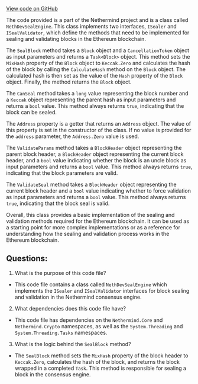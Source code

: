 [View code on GitHub](https://github.com/NethermindEth/nethermind/src/Nethermind/Nethermind.Consensus/NethDevSealEngine.cs)

The code provided is a part of the Nethermind project and is a class called `NethDevSealEngine`. This class implements two interfaces, `ISealer` and `ISealValidator`, which define the methods that need to be implemented for sealing and validating blocks in the Ethereum blockchain. 

The `SealBlock` method takes a `Block` object and a `CancellationToken` object as input parameters and returns a `Task<Block>` object. This method sets the `MixHash` property of the `Block` object to `Keccak.Zero` and calculates the hash of the block by calling the `CalculateHash` method on the `Block` object. The calculated hash is then set as the value of the `Hash` property of the `Block` object. Finally, the method returns the `Block` object.

The `CanSeal` method takes a `long` value representing the block number and a `Keccak` object representing the parent hash as input parameters and returns a `bool` value. This method always returns `true`, indicating that the block can be sealed.

The `Address` property is a getter that returns an `Address` object. The value of this property is set in the constructor of the class. If no value is provided for the `address` parameter, the `Address.Zero` value is used.

The `ValidateParams` method takes a `BlockHeader` object representing the parent block header, a `BlockHeader` object representing the current block header, and a `bool` value indicating whether the block is an uncle block as input parameters and returns a `bool` value. This method always returns `true`, indicating that the block parameters are valid.

The `ValidateSeal` method takes a `BlockHeader` object representing the current block header and a `bool` value indicating whether to force validation as input parameters and returns a `bool` value. This method always returns `true`, indicating that the block seal is valid.

Overall, this class provides a basic implementation of the sealing and validation methods required for the Ethereum blockchain. It can be used as a starting point for more complex implementations or as a reference for understanding how the sealing and validation process works in the Ethereum blockchain.
## Questions: 
 1. What is the purpose of this code file?
- This code file contains a class called `NethDevSealEngine` which implements the `ISealer` and `ISealValidator` interfaces for block sealing and validation in the Nethermind consensus engine.

2. What dependencies does this code file have?
- This code file has dependencies on the `Nethermind.Core` and `Nethermind.Crypto` namespaces, as well as the `System.Threading` and `System.Threading.Tasks` namespaces.

3. What is the logic behind the `SealBlock` method?
- The `SealBlock` method sets the `MixHash` property of the block header to `Keccak.Zero`, calculates the hash of the block, and returns the block wrapped in a completed `Task`. This method is responsible for sealing a block in the consensus engine.